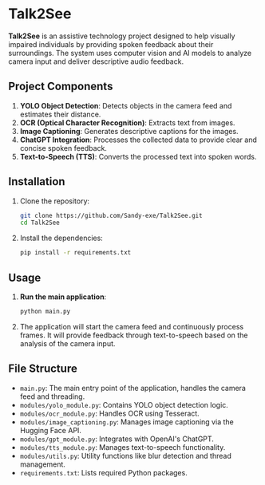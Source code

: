 # Talk2See

**Talk2See** is an assistive technology project designed to help visually impaired individuals by providing spoken feedback about their surroundings. The system uses computer vision and AI models to analyze camera input and deliver descriptive audio feedback.

## Project Components

1. **YOLO Object Detection**: Detects objects in the camera feed and estimates their distance.
2. **OCR (Optical Character Recognition)**: Extracts text from images.
3. **Image Captioning**: Generates descriptive captions for the images.
4. **ChatGPT Integration**: Processes the collected data to provide clear and concise spoken feedback.
5. **Text-to-Speech (TTS)**: Converts the processed text into spoken words.

## Installation

1. Clone the repository:
    ```bash
    git clone https://github.com/Sandy-exe/Talk2See.git
    cd Talk2See
    ```

2. Install the dependencies:
    ```bash
    pip install -r requirements.txt
    ```

## Usage

1. **Run the main application**:
    ```bash
    python main.py
    ```

2. The application will start the camera feed and continuously process frames. It will provide feedback through text-to-speech based on the analysis of the camera input.

## File Structure

- `main.py`: The main entry point of the application, handles the camera feed and threading.
- `modules/yolo_module.py`: Contains YOLO object detection logic.
- `modules/ocr_module.py`: Handles OCR using Tesseract.
- `modules/image_captioning.py`: Manages image captioning via the Hugging Face API.
- `modules/gpt_module.py`: Integrates with OpenAI's ChatGPT.
- `modules/tts_module.py`: Manages text-to-speech functionality.
- `modules/utils.py`: Utility functions like blur detection and thread management.
- `requirements.txt`: Lists required Python packages.
